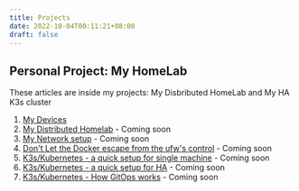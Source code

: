 ```yaml
---
title: Projects
date: 2022-10-04T00:11:21+08:00
draft: false
---
```


## Personal Project: My HomeLab

These articles  are inside my projects: My Disbributed HomeLab and My HA K3s cluster 

1. [My Devices](https://blog.cklau.cc/post/my-homelab-1)
2. [My Distributed Homelab](https://blog.cklau.cc/post/my-homelab-2) - Coming soon
3. [My Network setup](https://blog.cklau.cc/post/my-homelab-3) - Coming soon
4. [Don't Let the Docker escape from the ufw's control](https://blog.cklau.cc/post/my-home-lab-3) - Coming soon
5. [K3s/Kubernetes - a quick setup for single machine](https://blog.cklau.cc/post/k3s-setup-1) - Coming soon
6. [K3s/Kubernetes - a quick setup for HA](https://blog.cklau.cc/post/k3s-setup-2) - Coming soon
7. [K3s/Kubernetes - How GitOps works](https://blog.cklau.cc/post/k3s-setup-3) - Coming soon